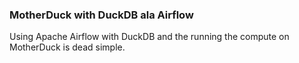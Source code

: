 ### MotherDuck with DuckDB ala Airflow

Using Apache Airflow with DuckDB and the running the compute on MotherDuck is dead simple.
